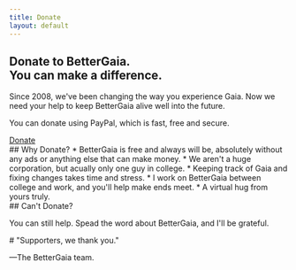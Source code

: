 ```yaml
---
title: Donate
layout: default
---
```


<section>
<div class="wrapper align-center">
<h1>Donate to BetterGaia. <br>You can make a difference.</h1>
</div>
</section>

<section class="colored">
<div class="wrapper align-center">
<p>Since 2008, we've been changing the way you experience Gaia. Now we need your help to keep BetterGaia alive well into the future.</p>
<p>You can donate using PayPal, which is fast, free and secure.</p>
<a href="https://addons.mozilla.org/en-us/firefox/addon/bettergaia/contribute/installed/" class="button">Donate</a>
</div>
</section>

<section>
<div class="wrapper constrain">
## Why Donate?
* BetterGaia is free and always will be, absolutely without any ads or anything else that can make money.
* We aren't a huge corporation, but acually only one guy in college.
* Keeping track of Gaia and fixing changes takes time and stress.
* I work on BetterGaia between college and work, and you'll help make ends meet.
* A virtual hug from yours truly.
</div>
</section>

<section>
<div class="wrapper constrain">
## Can't Donate?
<p>You can still help. Spead the word about BetterGaia, and I'll be grateful.</p>
</div>
</section>

<section class="colored">
<div class="wrapper align-center">
# "Supporters, we thank you."
<p>—The BetterGaia team.</p>
</div>
</section>